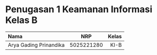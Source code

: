 # Penugasan 1 Keamanan Informasi Kelas B

| Nama   | NRP     | Kelas  |
| :----- | :-----: | -----: |
| Arya Gading Prinandika | 5025221280 | KI-B |

